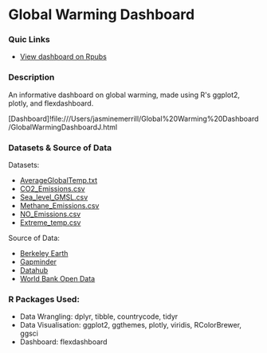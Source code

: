 # Global Warming Dashboard

### Quic Links  
- [View dashboard on Rpubs](file:///Users/jasminemerrill/Global%20Warming%20Dashboard/GlobalWarmingDashboardJ.html)  
  
### Description
An informative dashboard on global warming, made using R's ggplot2, plotly, and flexdashboard.

[Dashboard]!file:///Users/jasminemerrill/Global%20Warming%20Dashboard/GlobalWarmingDashboardJ.html


### Datasets & Source of Data
Datasets:  
- [AverageGlobalTemp.txt](https://github.com/Gianatmaja/Global-Warming-Dashboard/blob/master/AverageGlobalTemp.txt)
- [CO2_Emissions.csv](https://github.com/Gianatmaja/Global-Warming-Dashboard/blob/master/CO2_Emissions.csv)
- [Sea_level_GMSL.csv](https://github.com/Gianatmaja/Global-Warming-Dashboard/blob/master/Sea_level_GMSL.csv)
- [Methane_Emissions.csv](https://github.com/Gianatmaja/Global-Warming-Dashboard/blob/master/Methane_Emissions.csv)
- [NO_Emissions.csv](https://github.com/Gianatmaja/Global-Warming-Dashboard/blob/master/NO_Emissions.csv)
- [Extreme_temp.csv](https://github.com/Gianatmaja/Global-Warming-Dashboard/blob/master/Extreme_temp.csv)

Source of Data:  
- [Berkeley Earth](http://berkeleyearth.org/data/)
- [Gapminder](https://www.gapminder.org/data/)
- [Datahub](https://datahub.io/)
- [World Bank Open Data](https://data.worldbank.org/)

### R Packages Used: 
- Data Wrangling: dplyr, tibble, countrycode, tidyr
- Data Visualisation: ggplot2, ggthemes, plotly, viridis, RColorBrewer, ggsci
- Dashboard: flexdashboard 
